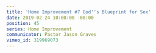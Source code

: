 ```yaml
---
title: 'Home Improvement #7 God''s Blueprint for Sex'
date: 2019-02-24 10:00:00 -08:00
position: 45
series: Home Improvement
communicator: Pastor Jason Graves
vimeo_id: 319969073
---
```


